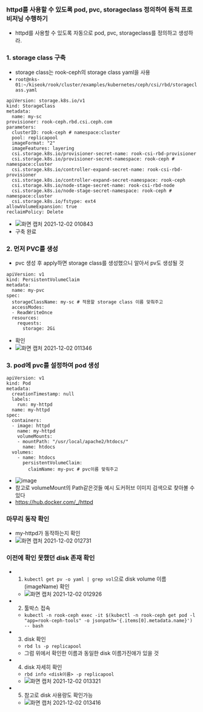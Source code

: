 ### httpd를 사용할 수 있도록 pod, pvc, storageclass 정의하여 동적 프로비저닝 수행하기
- httpd를 사용할 수 있도록 자동으로 pod, pvc, storageclass를 정의하고 생성하라.

### 1. storage class 구축
- storage class는 rook-ceph의 storage class yaml을 사용
- `root@nks-01:~/kiseok/rook/cluster/examples/kubernetes/ceph/csi/rbd/storageclass.yaml`
```
apiVersion: storage.k8s.io/v1
kind: StorageClass
metadata:
  name: my-sc
provisioner: rook-ceph.rbd.csi.ceph.com
parameters:
  clusterID: rook-ceph # namespace:cluster
  pool: replicapool
  imageFormat: "2"
  imageFeatures: layering
  csi.storage.k8s.io/provisioner-secret-name: rook-csi-rbd-provisioner
  csi.storage.k8s.io/provisioner-secret-namespace: rook-ceph # namespace:cluster
  csi.storage.k8s.io/controller-expand-secret-name: rook-csi-rbd-provisioner
  csi.storage.k8s.io/controller-expand-secret-namespace: rook-ceph
  csi.storage.k8s.io/node-stage-secret-name: rook-csi-rbd-node
  csi.storage.k8s.io/node-stage-secret-namespace: rook-ceph # namespace:cluster
  csi.storage.k8s.io/fstype: ext4
allowVolumeExpansion: true
reclaimPolicy: Delete
```
- ![화면 캡처 2021-12-02 010843](https://user-images.githubusercontent.com/62214428/144270046-fd875aa0-e284-4f2d-93c2-16824282fca7.png)
- 구축 완료

### 2. 먼저 PVC를 생성
- pvc 생성 후 apply하면 storage class를 생성했으니 알아서 pv도 생성될 것 
```
apiVersion: v1
kind: PersistentVolumeClaim
metadata:
  name: my-pvc
spec:
  storageClassName: my-sc # 적용할 storage class 이름 맞춰주고
  accessModes:
  - ReadWriteOnce
  resources:
    requests:
      storage: 2Gi
```
- 확인
- ![화면 캡처 2021-12-02 011346](https://user-images.githubusercontent.com/62214428/144270904-b9f13216-b315-4b2d-9e00-5549df318c20.png)


### 3. pod에 pvc를 설정하여 pod 생성
```
apiVersion: v1
kind: Pod
metadata:
  creationTimestamp: null
  labels:
    run: my-httpd
  name: my-httpd
spec:
  containers:
  - image: httpd
    name: my-httpd
    volumeMounts:
    - mountPath: "/usr/local/apache2/htdocs/"
      name: htdocs
  volumes:
    - name: htdocs
      persistentVolumeClaim:
        claimName: my-pvc # pvc이름 맞춰주고                                
```
- ![image](https://user-images.githubusercontent.com/62214428/144271844-2d3121b3-17b1-4fbe-9ec8-da88b34508ed.png)
- 참고로 volumeMount의 Path같은것들 예시 도커허브 이미지 검색으로 찾아볼 수 있다
- https://hub.docker.com/_/httpd

### 마무리 동작 확인
- my-httpd가 동작하는지 확인
- ![화면 캡처 2021-12-02 012731](https://user-images.githubusercontent.com/62214428/144273269-fc4ae353-840f-4f44-8692-20f3867d49f5.png)


### 이전에 확인 못했던 disk 존재 확인
- 1. `kubectl get pv -o yaml | grep vol`으로 disk volume 이름(imageName) 확인
    - ![화면 캡처 2021-12-02 012926](https://user-images.githubusercontent.com/62214428/144273578-9c75fc3c-03cd-46ea-b06f-9c1154d50761.png)
- 2. 툴박스 접속
    - `kubectl -n rook-ceph exec -it $(kubectl -n rook-ceph get pod -l "app=rook-ceph-tools" -o jsonpath='{.items[0].metadata.name}') -- bash`
- 3. disk 확인
    - `rbd ls -p replicapool`
    - 그럼 위에서 확인한 이름과 동일한 disk 이름가진애가 있을 것
- 4. disk 자세히 확인
    - `rbd info <disk이름> -p replicapool`
    - ![화면 캡처 2021-12-02 013321](https://user-images.githubusercontent.com/62214428/144274250-f04d8386-765b-4db8-9dc0-d0323c18b8b2.png)
- 5. 참고로 disk 사용량도 확인가능
    - ![화면 캡처 2021-12-02 013416](https://user-images.githubusercontent.com/62214428/144274439-1f71cc72-5c57-416d-a2dc-9b7b8d137d7c.png)












